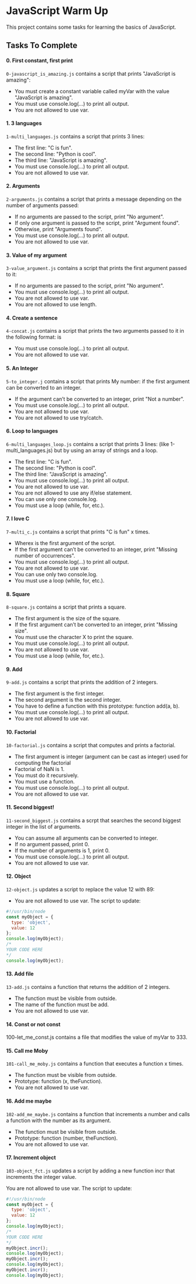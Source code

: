 # JavaScript Warm Up

This project contains some tasks for learning the basics of JavaScript.

## Tasks To Complete
#### 0. First constant, first print
`0-javascript_is_amazing.js` contains a script that prints "JavaScript is amazing":

- You must create a constant variable called myVar with the value "JavaScript is amazing".
- You must use console.log(...) to print all output.
- You are not allowed to use var.
 
#### 1. 3 languages
`1-multi_languages.js` contains a script that prints 3 lines:

- The first line: "C is fun".
- The second line: "Python is cool".
- The third line: "JavaScript is amazing".
- You must use console.log(...) to print all output.
- You are not allowed to use var.
 
#### 2. Arguments
`2-arguments.js` contains a script that prints a message depending on the number of arguments passed:

- If no arguments are passed to the script, print "No argument".
- If only one argument is passed to the script, print "Argument found".
- Otherwise, print "Arguments found".
- You must use console.log(...) to print all output.
- You are not allowed to use var.
 
#### 3. Value of my argument
`3-value_argument.js` contains a script that prints the first argument passed to it:

- If no arguments are passed to the script, print "No argument".
- You must use console.log(...) to print all output.
- You are not allowed to use var.
- You are not allowed to use length.

#### 4. Create a sentence
`4-concat.js` contains a script that prints the two arguments passed to it in the following format: <first argument> is <second argument>

- You must use console.log(...) to print all output.
- You are not allowed to use var.
 
#### 5. An Integer
`5-to_integer.j` contains a script that prints My number: <first argument converted in integer> if the first argument can be converted to an integer.

- If the argument can’t be converted to an integer, print "Not a number".
- You must use console.log(...) to print all output.
- You are not allowed to use var.
- You are not allowed to use try/catch.
 
#### 6. Loop to languages
`6-multi_languages_loop.js` contains a script that prints 3 lines: (like 1-multi_languages.js) but by using an array of strings and a loop.

- The first line: "C is fun".
- The second line: "Python is cool".
- The third line: "JavaScript is amazing".
- You must use console.log(...) to print all output.
- You are not allowed to use var.
- You are not allowed to use any if/else statement.
- You can use only one console.log.
- You must use a loop (while, for, etc.).
 
#### 7. I love C
`7-multi_c.js` contains a script that prints "C is fun" x times.

- Wherex is the first argument of the script.
- If the first argument can’t be converted to an integer, print "Missing number of occurrences".
- You must use console.log(...) to print all output.
- You are not allowed to use var.
- You can use only two console.log.
- You must use a loop (while, for, etc.).

#### 8. Square
`8-square.js` contains a script that prints a square.

- The first argument is the size of the square.
- If the first argument can’t be converted to an integer, print "Missing size".
- You must use the character X to print the square.
- You must use console.log(...) to print all output.
- You are not allowed to use var.
- You must use a loop (while, for, etc.).

#### 9. Add
`9-add.js` contains a script that prints the addition of 2 integers.

- The first argument is the first integer.
- The second argument is the second integer.
- You have to define a function with this prototype: function add(a, b).
- You must use console.log(...) to print all output.
- You are not allowed to use var.
 
#### 10. Factorial
`10-factorial.js` contains a script that computes and prints a factorial.

- The first argument is integer (argument can be cast as integer) used for computing the factorial
- Factorial of NaN is 1.
- You must do it recursively.
- You must use a function.
- You must use console.log(...) to print all output.
- You are not allowed to use var.
 
#### 11. Second biggest!
`11-second_biggest.js` contains a scrpt that searches the second biggest integer in the list of arguments.

- You can assume all arguments can be converted to integer.
- If no argument passed, print 0.
- If the number of arguments is 1, print 0.
- You must use console.log(...) to print all output.
- You are not allowed to use var.
 
#### 12. Object
`12-object.js` updates a script to replace the value 12 with 89:

- You are not allowed to use var.
The script to update:
```JavaScript
#!/usr/bin/node
const myObject = {
  type: 'object',
  value: 12
};
console.log(myObject);
/*
YOUR CODE HERE
*/
console.log(myObject);
```
#### 13. Add file
`13-add.js` contains a function that returns the addition of 2 integers.

- The function must be visible from outside.
- The name of the function must be add.
- You are not allowed to use var.

#### 14. Const or not const
100-let_me_const.js contains a file that modifies the value of myVar to 333.

#### 15. Call me Moby
`101-call_me_moby.js` contains a function that executes a function x times.

- The function must be visible from outside.
- Prototype: function (x, theFunction).
- You are not allowed to use var.

#### 16. Add me maybe
`102-add_me_maybe.js` contains a function that increments a number and calls a function with the number as its argument.

- The function must be visible from outside.
- Prototype: function (number, theFunction).
- You are not allowed to use var.
 
#### 17. Increment object
`103-object_fct.js` updates a script by adding a new function incr that increments the integer value.

You are not allowed to use var.
The script to update:
```JavaScript
#!/usr/bin/node
const myObject = {
  type: 'object',
  value: 12
};
console.log(myObject);
/*
YOUR CODE HERE
*/
myObject.incr();
console.log(myObject);
myObject.incr();
console.log(myObject);
myObject.incr();
console.log(myObject);
```
